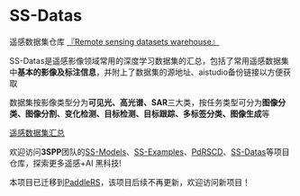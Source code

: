 # SS-Datas

遥感数据集仓库 [『Remote sensing datasets warehouse』](README.md)

SS-Datas是遥感影像领域常用的深度学习数据集的汇总，包括了常用遥感数据集中**基本的影像及标注信息**，并附上了数据集的源地址、aistudio备份链接以方便获取

数据集按影像类型分为**可见光、高光谱、SAR**三大类，按任务类型可分为**图像分类、图像分割、变化检测、目标检测、目标跟踪、多标签分类、图像生成**等

[遥感数据集汇总](RS-Data-summary.md)

欢迎访问**3SPP**团队的[SS-Models](https://github.com/3SPP/SS-Models)、[SS-Examples](https://github.com/3SPP/SS-Examples)、[PdRSCD](https://github.com/3SPP/PdRSCD)、[SS-Datas](https://github.com/3SPP/SS-Datas)等项目仓库，探索更多遥感+AI 黑科技!


本项目已迁移到[PaddleRS](https://github.com/PaddleCV-SIG/PaddleRS/blob/develop/docs/data/dataset_cn.md)，该项目后续不再更新，欢迎访问新项目！
